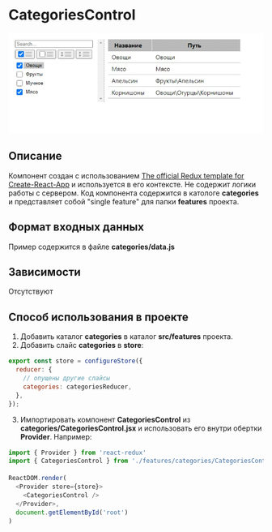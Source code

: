 # CategoriesControl

![](CategoriesControl.gif)

## Описание

Компонент создан с использованием [The official Redux template for Create-React-App](https://github.com/reduxjs/cra-template-redux) и используется в его контексте. Не содержит логики работы с сервером. Код компонента содержится в катологе **categories** и представляет собой "single feature" для папки **features** проекта.

## Формат входных данных

Пример содержится в файле **categories/data.js**

## Зависимости 

Отсутствуют

## Способ использования в проекте

1. Добавить каталог **categories** в каталог **src/features** проекта. 
2. Добавить слайс **categories** в **store**:
```javascript
export const store = configureStore({
  reducer: {
    // опущены другие слайсы
    categories: categoriesReducer,
  },
});
```
3. Импортировать компонент **CategoriesControl** из **categories/CategoriesControl.jsx** и использовать его внутри обертки **Provider**. Например:
```javascript
import { Provider } from 'react-redux'
import { CategoriesControl } from './features/categories/CategoriesControl'

ReactDOM.render(
  <Provider store={store}>
    <CategoriesControl />
  </Provider>,
  document.getElementById('root')
)
```
